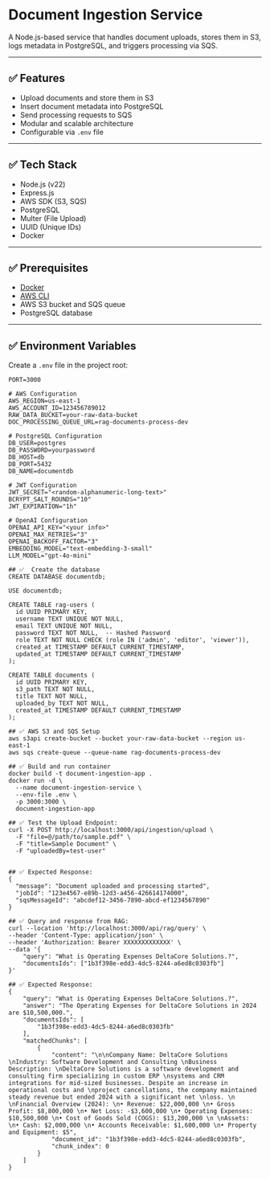 # Document Ingestion Service

A Node.js-based service that handles document uploads, stores them in S3, logs metadata in PostgreSQL, and triggers processing via SQS.

---

## ✅ Features

- Upload documents and store them in S3
- Insert document metadata into PostgreSQL
- Send processing requests to SQS
- Modular and scalable architecture
- Configurable via `.env` file

---

## ✅ Tech Stack

- Node.js (v22)
- Express.js
- AWS SDK (S3, SQS)
- PostgreSQL
- Multer (File Upload)
- UUID (Unique IDs)
- Docker

---

## ✅ Prerequisites

- [Docker](https://docs.docker.com/get-docker/)
- [AWS CLI](https://docs.aws.amazon.com/cli/latest/userguide/getting-started-install.html)
- AWS S3 bucket and SQS queue
- PostgreSQL database

---

## ✅ Environment Variables

Create a `.env` file in the project root:

```env
PORT=3000

# AWS Configuration
AWS_REGION=us-east-1
AWS_ACCOUNT_ID=123456789012
RAW_DATA_BUCKET=your-raw-data-bucket
DOC_PROCESSING_QUEUE_URL=rag-documents-process-dev

# PostgreSQL Configuration
DB_USER=postgres
DB_PASSWORD=yourpassword
DB_HOST=db
DB_PORT=5432
DB_NAME=documentdb

# JWT Configuration
JWT_SECRET="<random-alphanumeric-long-text>"
BCRYPT_SALT_ROUNDS="10"
JWT_EXPIRATION="1h"

# OpenAI Configuration
OPENAI_API_KEY="<your info>"
OPENAI_MAX_RETRIES="3"
OPENAI_BACKOFF_FACTOR="3"
EMBEDDING_MODEL="text-embedding-3-small"
LLM_MODEL="gpt-4o-mini"

## ✅  Create the database
CREATE DATABASE documentdb;

USE documentdb;

CREATE TABLE rag-users (
  id UUID PRIMARY KEY,
  username TEXT UNIQUE NOT NULL,
  email TEXT UNIQUE NOT NULL,
  password TEXT NOT NULL,  -- Hashed Password
  role TEXT NOT NULL CHECK (role IN ('admin', 'editor', 'viewer')),
  created_at TIMESTAMP DEFAULT CURRENT_TIMESTAMP,
  updated_at TIMESTAMP DEFAULT CURRENT_TIMESTAMP
);

CREATE TABLE documents (
  id UUID PRIMARY KEY,
  s3_path TEXT NOT NULL,
  title TEXT NOT NULL,
  uploaded_by TEXT NOT NULL,
  created_at TIMESTAMP DEFAULT CURRENT_TIMESTAMP
);

## ✅ AWS S3 and SQS Setup
aws s3api create-bucket --bucket your-raw-data-bucket --region us-east-1
aws sqs create-queue --queue-name rag-documents-process-dev

## ✅ Build and run container
docker build -t document-ingestion-app .
docker run -d \
  --name document-ingestion-service \
  --env-file .env \
  -p 3000:3000 \
  document-ingestion-app

## ✅ Test the Upload Endpoint:
curl -X POST http://localhost:3000/api/ingestion/upload \
  -F "file=@/path/to/sample.pdf" \
  -F "title=Sample Document" \
  -F "uploadedBy=test-user"


## ✅ Expected Response:
{
  "message": "Document uploaded and processing started",
  "jobId": "123e4567-e89b-12d3-a456-426614174000",
  "sqsMessageId": "abcdef12-3456-7890-abcd-ef1234567890"
}

## ✅ Query and response from RAG:
curl --location 'http://localhost:3000/api/rag/query' \
--header 'Content-Type: application/json' \
--header 'Authorization: Bearer XXXXXXXXXXXXX' \
--data '{
    "query": "What is Operating Expenses DeltaCore Solutions.?",
    "documentsIds": ["1b3f398e-edd3-4dc5-8244-a6ed8c0303fb"]
}'

## ✅ Expected Response:
{
    "query": "What is Operating Expenses DeltaCore Solutions.?",
    "answer": "The Operating Expenses for DeltaCore Solutions in 2024 are $10,500,000.",
    "documentsIds": [
        "1b3f398e-edd3-4dc5-8244-a6ed8c0303fb"
    ],
    "matchedChunks": [
        {
            "content": "\n\nCompany Name: DeltaCore Solutions \nIndustry: Software Development and Consulting \nBusiness Description: \nDeltaCore Solutions is a software development and consulting firm specializing in custom ERP \nsystems and CRM integrations for mid-sized businesses. Despite an increase in operational costs and \nproject cancellations, the company maintained steady revenue but ended 2024 with a significant net \nloss. \n \nFinancial Overview (2024): \n• Revenue: $22,000,000 \n• Gross Profit: $8,800,000 \n• Net Loss: -$3,600,000 \n• Operating Expenses: $10,500,000 \n• Cost of Goods Sold (COGS): $13,200,000 \n \nAssets: \n• Cash: $2,000,000 \n• Accounts Receivable: $1,600,000 \n• Property and Equipment: $5",
            "document_id": "1b3f398e-edd3-4dc5-8244-a6ed8c0303fb",
            "chunk_index": 0
        }
    ]
}